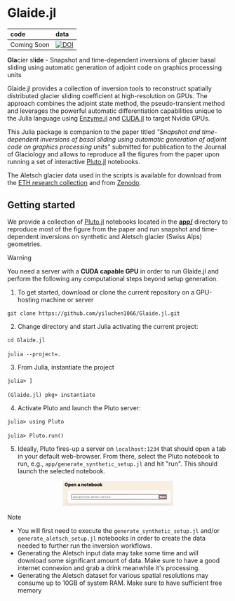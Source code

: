 # Glaide.jl
| code | data |
| :--- | :--- |
| Coming Soon | [![DOI](https://zenodo.org/badge/DOI/10.5281/zenodo.13133070.svg)](https://doi.org/10.5281/zenodo.13133070) |

**Gla**cier sl**ide** - Snapshot and time-dependent inversions of glacier basal sliding using automatic generation of adjoint code on graphics processing units

Glaide.jl provides a collection of inversion tools to reconstruct spatially distributed glacier sliding coefficient at high-resolution on GPUs. The approach combines the adjoint state method, the pseudo-transient method and leverages the powerful automatic differentiation capabilities unique to the Julia language using [Enzyme.jl](https://github.com/EnzymeAD/Enzyme.jl) and [CUDA.jl](https://github.com/JuliaGPU/CUDA.jl) to target Nvidia GPUs.

This Julia package is companion to the paper titled _"Snapshot and time-dependent inversions of basal sliding using automatic generation of adjoint code on graphics processing units"_ submitted for publication to the Journal of Glaciology and allows to reproduce all the figures from the paper upon running a set of interactive [Pluto.jl](https://plutojl.org) notebooks.

The Aletsch glacier data used in the scripts is available for download from the [ETH research collection](https://www.research-collection.ethz.ch) and from [Zenodo](https://doi.org/10.5281/zenodo.13133070).

## Getting started
We provide a collection of [Pluto.jl](https://plutojl.org) notebooks located in the [**app/**](./app/) directory to reproduce most of the figure from the paper and run snapshot and time-dependent inversions on synthetic and Aletsch glacier (Swiss Alps) geometries.

> [!WARNING]
> You need a server with a **CUDA capable GPU** in order to run Glaide.jl and perform the following any computational steps beyond setup generation.

1. To get started, download or clone the current repository on a GPU-hosting machine or server
```
git clone https://github.com/yiluchen1066/Glaide.jl.git
```

2. Change directory and start Julia activating the current project:
```
cd Glaide.jl

julia --project=.
```

3. From Julia, instantiate the project
```julia-repl
julia> ]

(Glaide.jl) pkg> instantiate
```

4. Activate Pluto and launch the Pluto server:
```julia-repl
julia> using Pluto

julia> Pluto.run()
```

5. Ideally, Pluto fires-up a server on `localhost:1234` that should open a tab in your default web-browser. From there, select the Pluto notebook to run, e.g., `app/generate_synthetic_setup.jl` and hit "run". This should launch the selected notebook.

<center>
    <img src="Glaide.jl/assets/pluto_ui.png" width=50%/>
</center>

> [!NOTE]
> - You will first need to execute the `generate_synthetic_setup.jl` and/or `generate_aletsch_setup.jl` notebooks in order to create the data needed to further run the inversion workflows.
> - Generating the Aletsch input data may take some time and will download some significant amount of data. Make sure to have a good internet connexion and grab a drink meanwhile it's processing.
> - Generating the Aletsch dataset for various spatial resolutions may consume up to 10GB of system RAM. Make sure to have sufficient free memory
